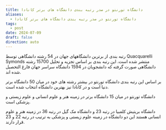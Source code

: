 ```yaml
---
title: دانشگاه تورنتو در صدر رتبه بندی دانشگاه های برتر كانادا
aliases:
  - دانشگاه تورنتو در صدر رتبه بندی دانشگاه های برتر كانادا
tags:
  - post
date: 2024-07-09
draft: false
direction: auto
---
```


رتبه بندی از برترین دانشگاههای جهان در 54 رشته دانشگاهی توسط Quacquarelli Symonds منتشر شده است. این رتبه بندی بر اساس تجزیه و تحلیل 15700 رشته دانشگاهی صورت گرفته که دانشجویان در 1594 دانشگاه سراسر جهان فارغ التحصیل شده اند. 

بر اساس این رتبه بندی دانشگاه تورنتو در بیشتر رشته های خود در میان 50 دانشگاه برتر دنیا است و در کانادا نیز بهترین دانشگاه انتخاب شده است.

دانشگاه تورنتو در میان 15 دانشگاه برتر در زمینه هنر و علوم انسانی و علوم زیستی و پزشکی است.

دانشگاه بریتیش کلمبیا در رتبه 23 و دانشگاه مک گیل در رتبه 36 در زمینه هنر و علوم انسانی هستند این دو دانشگاه در زمینه علوم زیستی و پزشکی به ترتیب در رتبه 22 و 23 قرار دارند. 


